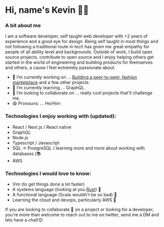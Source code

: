 # Hi, name's Kevin 👋🏼

### A bit about me

I am a software developer, self taught web developer with +2 years of experience and a good eye for design. Being self taught in most things and not following a traditional route in tech has given me great empathy for people of all ability level and backgrounds. Outside of work, I build open source projects, contribute to open source and I enjoy helping others get started in the world of engineering and building products for themselves and others, a cause I feel extremely passionate about.
  
- 🔭 I’m currently working on ... [Building a peer-to-peer, fashion marketplace](https://github.com/KevinRaleie-dev/threads-ui) and a few other projects.
- 🌱 I’m currently learning ... GraphQL.
- 👯 I’m looking to collaborate on ... really cool projects that'll challenge me.
- 😄 Pronouns: ... He/Him

### Technologies I enjoy working with (updated):

- React / Next.js / React native
- GraphQL
- Node.js
- Typescript / Javascript
- SQL -> PostgreSQL ( learning more and more about working with databases )📚
- AWS 

### Technologies I would love to know:

- Vim (to get things done a lot faster)
- A systems language (looking at you [Rust](https://www.rust-lang.org/)) 👀
- A functional language (Scala wouldn't be so bad) 🤔
- Learning the cloud and devops, particularly AWS 💭

If you are looking to collaborate 🤝 on a project or looking for a developer, you're more than welcome to reach out to me on twitter, send me a DM and lets have a chat!😊
